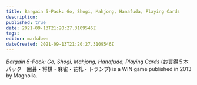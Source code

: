 ```yaml
---
title: Bargain 5-Pack: Go, Shogi, Mahjong, Hanafuda, Playing Cards
description: 
published: true
date: 2021-09-13T21:20:27.3109546Z 
tags: 
editor: markdown
dateCreated: 2021-09-13T21:20:27.3109546Z
---
```

_Bargain 5-Pack: Go, Shogi, Mahjong, Hanafuda, Playing Cards_ (<span lang='ja'>お買得５本パック　囲碁・将棋・麻雀・花札・トランプ</span>) is a WIN game published in 2013 by Magnolia.

